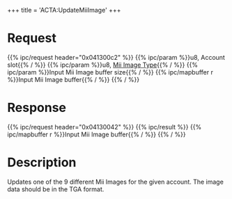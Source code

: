 +++
title = 'ACTA:UpdateMiiImage'
+++

# Request

{{% ipc/request header="0x041300c2" %}}
{{% ipc/param %}}u8, Account slot{{% / %}}
{{% ipc/param %}}u8, [Mii Image Type](ACT_Services#mii_image_types "wikilink"){{% / %}}
{{% ipc/param %}}Input Mii Image buffer size{{% / %}}
{{% ipc/mapbuffer r %}}Input Mii Image buffer{{% / %}}
{{% / %}}

# Response

{{% ipc/request header="0x04130042" %}}
{{% ipc/result %}}
{{% ipc/mapbuffer r %}}Input Mii Image buffer{{% / %}}
{{% / %}}

# Description

Updates one of the 9 different Mii Images for the given account. The image data should be in the TGA format.
